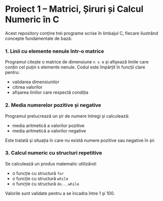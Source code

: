 # Proiect 1 – Matrici, Șiruri și Calcul Numeric în C

Acest repository conține trei programe scrise în limbajul C, fiecare ilustrând concepte fundamentale de bază:

### 1. Linii cu elemente nenule într-o matrice

Programul citește o matrice de dimensiune `n x m` și afișează liniile care conțin cel puțin `k` elemente nenule. Codul este împărțit în funcții clare pentru:
- validarea dimensiunilor
- citirea valorilor
- afișarea liniilor care respectă condiția

### 2. Media numerelor pozitive și negative

Programul prelucrează un șir de numere întregi și calculează:
- media aritmetică a valorilor pozitive
- media aritmetică a valorilor negative  

Este tratată și situația în care nu există numere pozitive sau negative în șir.

###  3. Calcul numeric cu structuri repetitive

Se calculează un produs matematic utilizând:
- o funcție cu structură `for`
- o funcție cu structură `while`
- o funcție cu structură `do...while`

Valorile sunt validate pentru a se încadra între 1 și 100.
